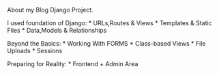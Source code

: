 About my Blog Django Project.

I used foundation of Django: 
    * URLs,Routes & Views
    * Templates & Static Files
    * Data,Models & Relationships

Beyond the Basics:
    * Working With FORMS
    * Class-based Views
    * File Uploads
    * Sessions

Preparing for Reality: 
    * Frontend + Admin Area
